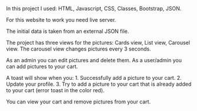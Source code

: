 In this project I used:
HTML, Javascript, CSS, Classes, Bootstrap, JSON.

For this website to work you need live server.

The initial data is taken from an external JSON file.

The project has three views for the pictures:
Cards view, List view, Carousel view.
The carousel view changes pictures every 3 seconds.

As an admin you can edit pictures and delete them.
As a user/admin you can add pictures to your cart.

A toast will show when you:
    1. Successfully add a picture to your cart.
    2. Update your profile.
    3. Try to add a picture to your cart that is already added to your cart (error toast in the color red).

You can view your cart and remove pictures from your cart.
